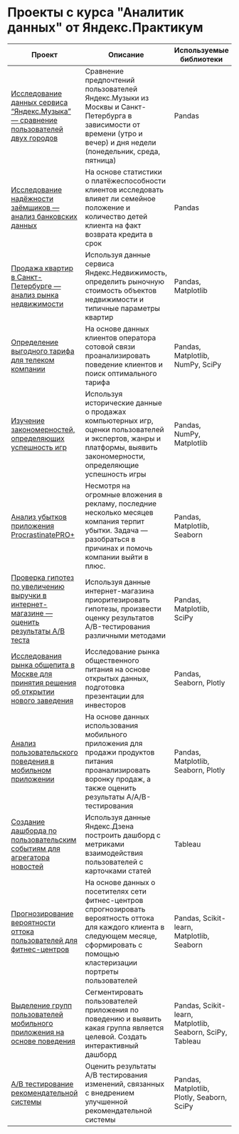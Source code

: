 # Проекты с курса "Аналитик данных" от Яндекс.Практикум



| Проект  | Описание| Используемые библиотеки|
| ------------- | ------------- |------------- |
|[Исследование данных сервиса “Яндекс.Музыка” — сравнение пользователей двух городов](https://github.com/zakirovaeo/yandex-praktikum-projects/tree/master/1_big_cities_music)  | Сравнение предпочтений пользователей Яндекс.Музыки из Москвы и Санкт-Петербурга в зависимости от времени (утро и вечер) и дня недели (понедельник, среда, пятница) | Pandas|
| [Исследование надёжности заёмщиков — анализ банковских данных](https://github.com/zakirovaeo/yandex-praktikum-projects/tree/master/2_borrowers_reliability%20_esearch)  | На основе статистики о платёжеспособности клиентов исследовать влияет ли семейное положение и количество детей клиента на факт возврата кредита в срок  | Pandas|
|[Продажа квартир в Санкт-Петербурге — анализ рынка недвижимости](https://github.com/zakirovaeo/yandex-praktikum-projects/tree/master/3_appartment_ads_research) |Используя данные сервиса Яндекс.Недвижимость, определить рыночную стоимость объектов недвижимости и типичные параметры квартир | Pandas, Matplotlib|
|[Определение выгодного тарифа для телеком компании](https://github.com/zakirovaeo/yandex-praktikum-projects/tree/master/4_perspective_tariff_for_telecom) | На основе данных клиентов оператора сотовой связи проанализировать поведение клиентов и поиск оптимального тарифа|Pandas, Matplotlib, NumPy, SciPy |
|[Изучение закономерностей, определяющих успешность игр](https://github.com/zakirovaeo/yandex-praktikum-projects/tree/master/5_computer_game_success_research) |Используя исторические данные о продажах компьютерных игр, оценки пользователей и экспертов, жанры и платформы, выявить закономерности, определяющие успешность игры |Pandas, NumPy, Matplotlib |
|[Анализ убытков приложения ProcrastinatePRO+](https://github.com/zakirovaeo/yandex-praktikum-projects/tree/master/6_app_loss_analysis) |Несмотря на огромные вложения в рекламу, последние несколько месяцев компания терпит убытки. Задача — разобраться в причинах и помочь компании выйти в плюс. |Pandas, Matplotlib, Seaborn |
|[Проверка гипотез по увеличению выручки в интернет-магазине — оценить результаты A/B теста](https://github.com/zakirovaeo/yandex-praktikum-projects/tree/master/7_online_shop_hyphotesis_testing) | Используя данные интернет-магазина приоритезировать гипотезы, произвести оценку результатов A/B-тестирования различными методами| Pandas, Matplotlib, SciPy|
|[Исследования рынка общепита в Москве для принятия решения об открытии нового заведения](https://github.com/zakirovaeo/yandex-praktikum-projects/tree/master/8_Moscow_restaurants_research) |Исследование рынка общественного питания на основе открытых данных, подготовка презентации для инвесторов | Pandas, Seaborn, Plotly|
|[Анализ пользовательского поведения в мобильном приложении](https://github.com/zakirovaeo/yandex-praktikum-projects/tree/master/9_grocery_mobile_app_user_behavior_research) | На основе данных использования мобильного приложения для продажи продуктов питания проанализировать воронку продаж, а также оценить результаты A/A/B-тестирования| Pandas, Matplotlib, Seaborn, Plotly|
|[Создание дашборда по пользовательским событиям для агрегатора новостей](https://github.com/zakirovaeo/yandex-praktikum-projects/tree/master/10_news_dashboard) | Используя данные Яндекс.Дзена построить дашборд с метриками взаимодействия пользователей с карточками статей| Tableau|
|[Прогнозирование вероятности оттока пользователей для фитнес-центров](https://github.com/zakirovaeo/yandex-praktikum-projects/tree/master/11_customer_churn_prediction) | На основе данных о посетителях сети фитнес-центров спрогнозировать вероятность оттока для каждого клиента в следующем месяце, сформировать с помощью кластеризации портреты пользователей| Pandas, Scikit-learn, Matplotlib, Seaborn|
|[Выделение групп пользователей мобильного приложения на основе поведения](https://github.com/zakirovaeo/yandex-praktikum-projects/tree/master/12_mobile_app_users_clusterization) | Сегментировать пользователей приложения по поведению и выявить какая группа является целевой. Создать интерактивный дашборд| Pandas, Scikit-learn, Matplotlib, Seaborn, SciPy, Tableau|
|[A/B тестирование рекомендательной системы](https://github.com/zakirovaeo/yandex-praktikum-projects/tree/master/13_recommendation_system_AB_test) | Оценить результаты A/B тестирования изменений, связанных с внедрением улучшенной рекомендательной системы| Pandas, Matplotlib, Plotly, Seaborn, SciPy|
